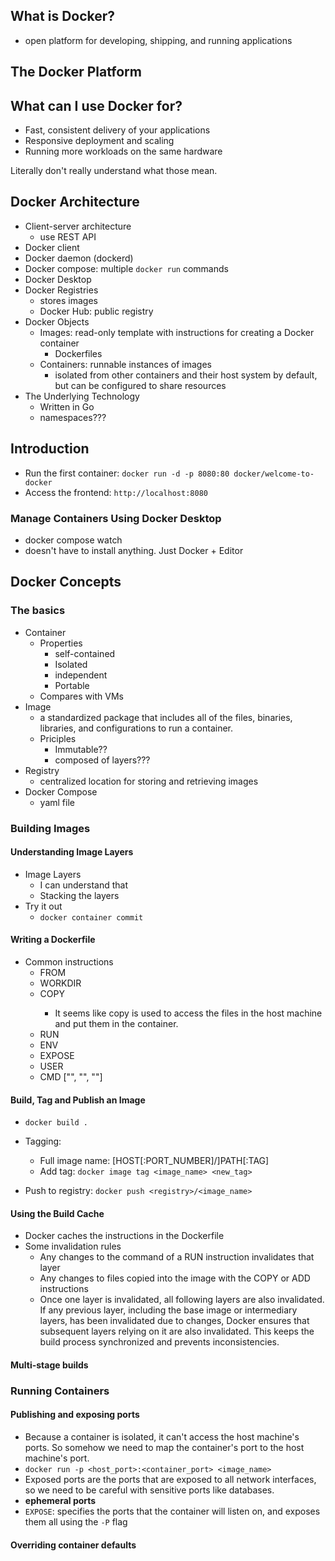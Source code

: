 ## What is Docker?

- open platform for developing, shipping, and running applications

## The Docker Platform

## What can I use Docker for?

- Fast, consistent delivery of your applications
- Responsive deployment and scaling
- Running more workloads on the same hardware

Literally don't really understand what those mean.

## Docker Architecture

- Client-server architecture
    - use REST API
- Docker client
- Docker daemon (dockerd)
- Docker compose: multiple `docker run` commands
- Docker Desktop
- Docker Registries
    - stores images
    - Docker Hub: public registry
- Docker Objects
    - Images: read-only template with instructions for creating a Docker container
        - Dockerfiles
    - Containers: runnable instances of images
        - isolated from other containers and their host system by default, but can be configured to share resources
- The Underlying Technology
    - Written in Go
    - namespaces???

## Introduction

- Run the first container: `docker run -d -p 8080:80 docker/welcome-to-docker`
- Access the frontend: `http://localhost:8080`

### Manage Containers Using Docker Desktop

- docker compose watch
- doesn't have to install anything. Just Docker + Editor

## Docker Concepts

### The basics

- Container
    - Properties
        - self-contained
        - Isolated
        - independent
        - Portable
    - Compares with VMs
- Image
    - a standardized package that includes all of the files, binaries, libraries, and configurations to run a container.
    - Priciples
        - Immutable??
        - composed of layers???
- Registry
    - centralized location for storing and retrieving images
- Docker Compose
    - yaml file

### Building Images

#### Understanding Image Layers

- Image Layers
    - I can understand that 
    - Stacking the layers
- Try it out
    - `docker container commit`

#### Writing a Dockerfile

- Common instructions
    - FROM <image>
    - WORKDIR <path>
    - COPY <src> <dest>
        - It seems like copy is used to access the files in the host machine and put them in the container.
    - RUN <command>
    - ENV <name> <value>
    - EXPOSE <port>
    - USER <username>
    - CMD ["<command>", "<arg1>", "<arg2>"]

#### Build, Tag and Publish an Image

- `docker build .` 

- Tagging:
    - Full image name: [HOST[:PORT_NUMBER]/]PATH[:TAG]
    - Add tag: `docker image tag <image_name> <new_tag>`
- Push to registry: `docker push <registry>/<image_name>`

#### Using the Build Cache

- Docker caches the instructions in the Dockerfile
- Some invalidation rules
    - Any changes to the command of a RUN instruction invalidates that layer
    - Any changes to files copied into the image with the COPY or ADD instructions
    - Once one layer is invalidated, all following layers are also invalidated. If any previous layer, including the base image or intermediary layers, has been invalidated due to changes, Docker ensures that subsequent layers relying on it are also invalidated. This keeps the build process synchronized and prevents inconsistencies.

#### Multi-stage builds

### Running Containers

#### Publishing and exposing ports

- Because a container is isolated, it can't access the host machine's ports. So somehow we need to map the container's port to the host machine's port.
- `docker run -p <host_port>:<container_port> <image_name>`
- Exposed ports are the ports that are exposed to all network interfaces, so we need to be careful with sensitive ports like databases.
- **ephemeral ports**
- `EXPOSE`: specifies the ports that the container will listen on, and exposes them all using the `-P` flag

#### Overriding container defaults



